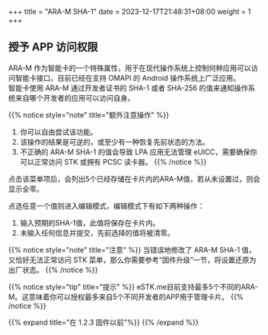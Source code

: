 +++
title = "ARA-M SHA-1"
date =  2023-12-17T21:48:31+08:00
weight = 1
+++

## 授予 APP 访问权限

ARA-M 作为智能卡的一个特殊属性，用于在现代操作系统上控制何种应用可以访问智能卡接口。目前已经在支持 OMAPI 的 Android 操作系统上广泛应用。  
智能卡使用 ARA-M 通过开发者证书的 SHA-1 或者 SHA-256 的值来通知操作系统来自哪个开发者的应用可以访问自身。

{{% notice style="note" title="额外注意操作" %}}
1. 你可以自由尝试该功能。
2. 该操作的结果是可逆的，或至少有一种恢复先前状态的方法。
3. 不正确的 ARA-M SHA-1 的值会导致 LPA 应用无法管理 eUICC，需要确保你可以正常访问 STK 或拥有 PCSC 读卡器。
{{% /notice %}}

点击该菜单项后，会列出5个已经存储在卡片内的ARA-M值，若从未设置过，则会显示全零。

点选任意一个值则进入编辑模式，编辑模式下有如下两种操作：

1. 输入预期的SHA-1值，此值将保存在卡片内。
2. 未输入任何信息并提交，先前选择的值将被清零。

{{% notice style="note" title="注意" %}}
当错误地修改了 ARA-M SHA-1 值，又恰好无法正常访问 STK 菜单，那么你需要参考“固件升级”一节，将设置还原为出厂状态。 
{{% /notice %}}

{{% notice style="tip" title="提示" %}}
eSTK.me目前支持最多5个不同的ARA-M。这意味着你可以授权最多来自5个不同开发者的APP用于管理卡片。
{{% /notice %}}

{{% expand title="在 1.2.3 固件以前"%}}
{{% /expand %}}
